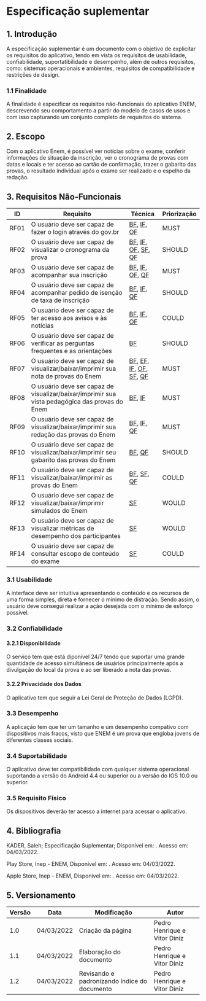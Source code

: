 # Especificação suplementar

## 1. Introdução
A especificação suplementar é um documento com o objetivo de explicitar os requisitos do aplicativo, tendo em vista os requisitos de usabilidade, confiabilidade, suportatibilidade e desempenho, além de outros requisitos, como: sistemas operacionais e ambientes, requisitos de compatibilidade e restrições de design.

### 1.1 Finalidade
A finalidade é  especificar os requisitos não-funcionais do aplicativo ENEM, descrevendo seu comportamento a partir do modelo de casos de usos e com isso capturando um conjunto completo de requisitos do sistema.

## 2. Escopo
Com o aplicativo Enem, é possível ver notícias sobre o exame, conferir informações de situação da inscrição, ver o cronograma de provas com datas e locais e ter acesso ao cartão de confirmação, trazer o gabarito das provas, o resultado individual após o exame ser realizado e o espelho da redação.

## 3. Requisitos Não-Funcionais

|  ID  |  Requisito  |  Técnica  |   Priorização  |
|------|-------------|-----------|----------------|
| RF01 |  O usuário deve ser capaz de fazer o login através do gov.br | [BF](../elicitacao/tecnicas-elicitacao/brainstorming.md), [IF](../elicitacao/tecnicas-elicitacao/introspeccao.md), [OF](../elicitacao/tecnicas-elicitacao/observacao.md)  | MUST  |
| RF02 |  O usuário deve ser capaz de visualizar o cronograma da prova | [BF](../elicitacao/tecnicas-elicitacao/brainstorming.md), [IF](../elicitacao/tecnicas-elicitacao/introspeccao.md), [OF](../elicitacao/tecnicas-elicitacao/observacao.md), [SF](../elicitacao/tecnicas-elicitacao/storyboard.md), [QF](../elicitacao/tecnicas-elicitacao/questionario.md)  | SHOULD  |
| RF03 |  O usuário deve ser capaz de acompanhar sua inscrição | [BF](../elicitacao/tecnicas-elicitacao/brainstorming.md), [IF](../elicitacao/tecnicas-elicitacao/introspeccao.md), [OF](../elicitacao/tecnicas-elicitacao/observacao.md), [QF](../elicitacao/tecnicas-elicitacao/questionario.md)  | MUST  |
| RF04 |  O usuário deve ser capaz de acompanhar pedido de isenção de taxa de inscrição| [BF](../elicitacao/tecnicas-elicitacao/brainstorming.md), [IF](../elicitacao/tecnicas-elicitacao/introspeccao.md), [QF](../elicitacao/tecnicas-elicitacao/questionario.md)  | SHOULD  |
| RF05 |  O usuário deve ser capaz de ter acesso aos avisos e às notícias | [BF](elicitacao/tecnicas-elicitacao/brainstorming.md), [IF](../tecnicas-elicitacao/introspeccao.md), [OF](../elicitacao/tecnicas-elicitacao/observacao.md)  | COULD  |
| RF06 |  O usuário deve ser capaz de verificar as perguntas frequentes e as orientações | [BF](../elicitacao/tecnicas-elicitacao/brainstorming.md) |  SHOULD |
| RF07 |  O usuário deve ser capaz de visualizar/baixar/imprimir sua nota de provas do Enem | [BF](../elicitacao/tecnicas-elicitacao/brainstorming.md), [EF](../elicitacao/tecnicas-elicitacao/entrevista.md), [IF](../elicitacao/tecnicas-elicitacao/introspeccao.md), [OF](../elicitacao/tecnicas-elicitacao/observacao.md), [SF](../elicitacao/tecnicas-elicitacao/storyboard.md), [QF](../elicitacao/tecnicas-elicitacao/questionario.md)  | MUST  |
| RF08 |  O usuário deve ser capaz de visualizar/baixar/imprimir sua vista pedagógica das provas do Enem | [BF](../elicitacao/tecnicas-elicitacao/brainstorming.md), [IF](../elicitacao/tecnicas-elicitacao/introspeccao.md)  | MUST  |
| RF09 |  O usuário deve ser capaz de visualizar/baixar/imprimir sua redação das provas do Enem | [BF](../elicitacao/tecnicas-elicitacao/brainstorming.md), [IF](../elicitacao/tecnicas-elicitacao/introspeccao.md), [QF](../elicitacao/tecnicas-elicitacao/questionario.md)  | MUST  |
| RF10 |  O usuário deve ser capaz de visualizar/baixar/imprimir seu gabarito das provas do Enem | [BF](../elicitacao/tecnicas-elicitacao/brainstorming.md), [QF](../elicitacao/tecnicas-elicitacao/questionario.md)  | SHOULD  |
| RF11 |  O usuário deve ser capaz de visualizar/baixar/imprimir as provas do Enem | [BF](../elicitacao/tecnicas-elicitacao/brainstorming.md), [SF](../elicitacao/tecnicas-elicitacao/storyboard.md), [QF](../elicitacao/tecnicas-elicitacao/questionario.md)  | COULD  |
| RF12 |  O usuário deve ser capaz de visualizar/baixar/imprimir simulados do Enem | [SF](../elicitacao/tecnicas-elicitacao/storyboard.md)  | WOULD  |
| RF13 |  O usuário deve ser capaz de visualizar métricas de desempenho dos participantes  | [SF](../elicitacao/tecnicas-elicitacao/storyboard.md)  | WOULD  |
| RF14 |  O usuário deve ser capaz de consultar escopo de conteúdo do exame  | [SF](../elicitacao/tecnicas-elicitacao/storyboard.md)  | COULD  |

### 3.1 Usabilidade
A interface deve ser intuitiva apresentando o conteúdo e os recursos de uma forma simples, direta e fornecer o mínimo de distração. Sendo assim, o usuário deve consegui realizar a ação desejada com o mínimo de esforço possível.

### 3.2 Confiabilidade

<h4 class="header-light">3.2.1 Disponibilidade</h4>
O serviço tem que está diponível 24/7 tendo que suportar uma grande quantidade de acesso simultâneos de usuários principalmente após a divulgação do local da prova e ao ser liberado a nota das provas.

<h4 class="header-light">3.2.2 Privacidade dos Dados</h4>
O aplicativo tem que seguir a Lei Geral de Proteção de Dados (LGPD).

### 3.3 Desempenho
A aplicação tem que ter um tamanho e um desempenho compativo com dispositivos mais fracos, visto que ENEM é um prova que engloba jovens de diferentes classes sociais.

### 3.4 Suportabilidade
O aplicativo deve ter compatibilidade com qualquer sistema operacional suportando a versão do Android 4.4 ou superior ou a versão do IOS 10.0 ou superior.

### 3.5 Requisito Físico
Os dispositivos deverão ter acesso a internet para acessar o aplicativo.

## 4. Bibliografia
<p>KADER, Saleh; Especificação Suplementar; Disponível em: <https://requisitos-habitica.netlify.com/EspecificacaoSuplementar>. Acesso em: 04/03/2022.</p>
<p>Play Store, Inep - ENEM, Disponível em: <https://play.google.com/store/apps/details?id=br.gov.inep.inepenem&hl=pt_BR&gl=US>. Acesso em: 04/03/2022.</p>
<p>Apple Store, Inep - ENEM, Disponível em: <https://apps.apple.com/br/app/enem-inep/id1114622953>. Acesso em: 04/03/2022.</p>

## 5. Versionamento

| Versão | Data | Modificação | Autor |
|--|--|--|--|
| 1.0 | 04/03/2022 | Criação da página | Pedro Henrique e Vitor Diniz |
| 1.1 | 04/03/2022  | Elaboração do documento | Pedro Henrique e Vitor Diniz |
| 1.2 | 04/03/2022  | Revisando e padronizando índice do documento | Pedro Henrique e Vitor Diniz |

